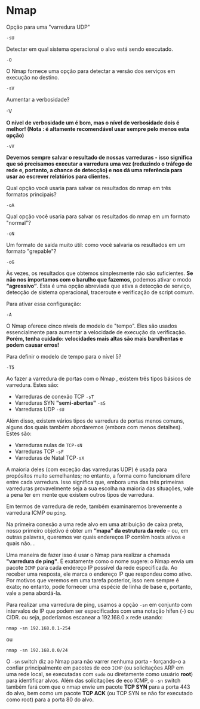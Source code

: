 # Nmap

Opção para uma "varredura UDP"

```
-sU
```

Detectar em qual sistema operacional o alvo está sendo executado.
```
-O
```

O Nmap fornece uma opção para detectar a versão dos serviços em execução no destino.
```
-sV
```

Aumentar a verbosidade?

-V

**O nível de verbosidade um é bom, mas o nível de verbosidade dois é melhor! (Nota : é altamente recomendável usar sempre pelo menos esta opção)**
```
-vV
```

**Devemos sempre salvar o resultado de nossas varreduras - isso significa que só precisamos executar a varredura uma vez (reduzindo o tráfego de rede e, portanto, a chance de detecção) e nos dá uma referência para usar ao escrever relatórios para clientes.**

Qual opção você usaria para salvar os resultados do nmap em três formatos principais?
```
-oA
```
Qual opção você usaria para salvar os resultados do nmap em um formato "normal"?
```
-oN
```

Um formato de saída muito útil: como você salvaria os resultados em um formato "grepable"?
```
-oG
```

Às vezes, os resultados que obtemos simplesmente não são suficientes. **Se não nos importamos com o barulho que fazemos**, podemos ativar o modo **“agressivo”**. Esta é uma opção abreviada que ativa a detecção de serviço, detecção de sistema operacional, traceroute e verificação de script comum.

Para ativar essa configuração:
```
-A
```

O Nmap oferece cinco níveis de modelo de "tempo". Eles são usados ​​essencialmente para aumentar a velocidade de execução da verificação. **Porém, tenha cuidado: velocidades mais altas são mais barulhentas e podem causar erros!**

Para definir o modelo de tempo para o nível 5?
```
-T5
```

Ao fazer a varredura de portas com o Nmap , existem três tipos básicos de varredura. Estes são:

  - Varreduras de conexão TCP `-sT`
  - Varreduras SYN **"semi-abertas"** `-sS`
  - Varreduras UDP `-sU`

Além disso, existem vários tipos de varredura de portas menos comuns, alguns dos quais também abordaremos (embora com menos detalhes). Estes são:

  - Varreduras nulas de `TCP-sN`
  - Varreduras TCP `-sF`
  - Varreduras de Natal TCP`-sX`
    
A maioria deles (com exceção das varreduras UDP) é usada para propósitos muito semelhantes; no entanto, a forma como funcionam difere entre cada varredura. Isso significa que, embora uma das três primeiras varreduras provavelmente seja a sua escolha na maioria das situações, vale a pena ter em mente que existem outros tipos de varredura.

Em termos de varredura de rede, também examinaremos brevemente a varredura ICMP ou `ping`.

Na primeira conexão a uma rede alvo em uma atribuição de caixa preta, nosso primeiro objetivo é obter um **“mapa” da estrutura da rede** – ou, em outras palavras, queremos ver quais endereços IP contêm hosts ativos e quais não. .

Uma maneira de fazer isso é usar o Nmap para realizar a chamada **"varredura de ping"**. É exatamente como o nome sugere: o Nmap envia um pacote `ICMP` para cada endereço IP possível da rede especificada. Ao receber uma resposta, ele marca o endereço IP que respondeu como ativo. Por motivos que veremos em uma tarefa posterior, isso nem sempre é exato; no entanto, pode fornecer uma espécie de linha de base e, portanto, vale a pena abordá-la.

Para realizar uma varredura de ping, usamos a opção `-sn` em conjunto com intervalos de IP que podem ser especificados com uma notação hífen (-) ou CIDR. ou seja, poderíamos escanear a 192.168.0.x rede usando:
```
nmap -sn 192.168.0.1-254
```
ou
```
nmap -sn 192.168.0.0/24
```

O `-sn` switch diz ao Nmap para não varrer nenhuma porta - forçando-o a confiar principalmente em pacotes de eco `ICMP` (ou solicitações ARP em uma rede local, se executadas com `sudo` ou diretamente como usuário **root**) para identificar alvos. Além das solicitações de eco ICMP, o `-sn` switch também fará com que o nmap envie um pacote **TCP SYN** para a porta 443 do alvo, bem como um pacote **TCP ACK** (ou TCP SYN se não for executado como root) para a porta 80 do alvo.

